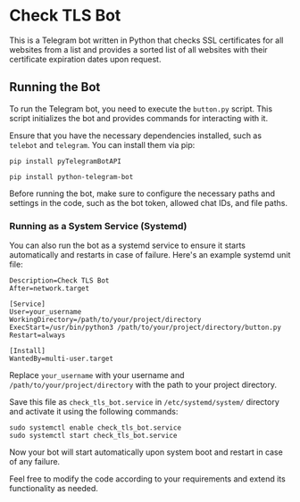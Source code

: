 # Check TLS Bot

This is a Telegram bot written in Python that checks SSL certificates for all websites from a list and provides a sorted list of all websites with their certificate expiration dates upon request.

## Running the Bot

To run the Telegram bot, you need to execute the `button.py` script. This script initializes the bot and provides commands for interacting with it.

Ensure that you have the necessary dependencies installed, such as `telebot` and `telegram`. You can install them via pip:

<code>pip install pyTelegramBotAPI</code>

<code>pip install python-telegram-bot</code>


Before running the bot, make sure to configure the necessary paths and settings in the code, such as the bot token, allowed chat IDs, and file paths.

### Running as a System Service (Systemd)

You can also run the bot as a systemd service to ensure it starts automatically and restarts in case of failure. Here's an example systemd unit file:

```[Unit]
Description=Check TLS Bot
After=network.target

[Service]
User=your_username
WorkingDirectory=/path/to/your/project/directory
ExecStart=/usr/bin/python3 /path/to/your/project/directory/button.py
Restart=always

[Install]
WantedBy=multi-user.target
```

Replace `your_username` with your username and `/path/to/your/project/directory` with the path to your project directory.

Save this file as `check_tls_bot.service` in `/etc/systemd/system/` directory and activate it using the following commands:

```sudo systemctl daemon-reload
sudo systemctl enable check_tls_bot.service
sudo systemctl start check_tls_bot.service
```

Now your bot will start automatically upon system boot and restart in case of any failure.

Feel free to modify the code according to your requirements and extend its functionality as needed.
